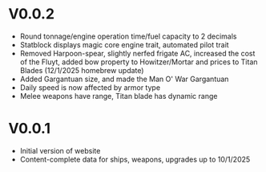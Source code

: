 # V0.0.2
- Round tonnage/engine operation time/fuel capacity to 2 decimals
- Statblock displays magic core engine trait, automated pilot trait
- Removed Harpoon-spear, slightly nerfed frigate AC, increased the cost of the Fluyt, added bow property to Howitzer/Mortar and prices to Titan Blades (12/1/2025 homebrew update)
- Added Gargantuan size, and made the Man O' War Gargantuan
- Daily speed is now affected by armor type
- Melee weapons have range, Titan blade has dynamic range

# V0.0.1
- Initial version of website
- Content-complete data for ships, weapons, upgrades up to 10/1/2025